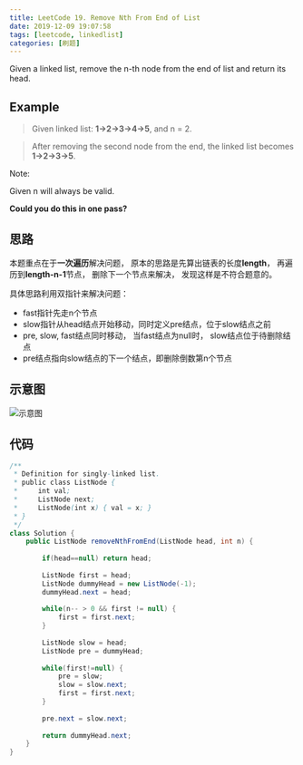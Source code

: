 ```yaml
---
title: LeetCode 19. Remove Nth From End of List
date: 2019-12-09 19:07:58
tags: [leetcode, linkedlist]
categories: [刷题]
---
```


Given a linked list, remove the n-th node from the end of list and return its head.

<!-- more -->

## Example


> Given linked list: 
> **1->2->3->4->5**, and n = 2.

> After removing the second node from the end, the linked list becomes 
> **1->2->3->5**.

Note:

Given n will always be valid.

**Could you do this in one pass?**

## 思路

本题重点在于**一次遍历**解决问题， 原本的思路是先算出链表的长度**length**， 再遍历到**length-n-1**节点， 删除下一个节点来解决， 发现这样是不符合题意的。

具体思路利用双指针来解决问题：

* fast指针先走n个节点
* slow指针从head结点开始移动，同时定义pre结点，位于slow结点之前
* pre, slow, fast结点同时移动， 当fast结点为null时， slow结点位于待删除结点
* pre结点指向slow结点的下一个结点，即删除倒数第n个节点

## 示意图

![示意图](/demo.jpg)

 
## 代码

```java
/**
 * Definition for singly-linked list.
 * public class ListNode {
 *     int val;
 *     ListNode next;
 *     ListNode(int x) { val = x; }
 * }
 */
class Solution {
    public ListNode removeNthFromEnd(ListNode head, int n) {
    
        if(head==null) return head;
        
        ListNode first = head;
        ListNode dummyHead = new ListNode(-1);
        dummyHead.next = head;
        
        while(n-- > 0 && first != null) {
            first = first.next;
        }
        
        ListNode slow = head;
        ListNode pre = dummyHead;
        
        while(first!=null) {
            pre = slow;
            slow = slow.next;
            first = first.next;
        }
        
        pre.next = slow.next;
        
        return dummyHead.next;
    }
}
```

